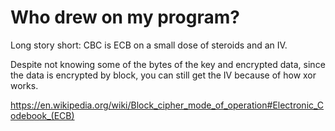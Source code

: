 Who drew on my program?
=======================
Long story short: CBC is ECB on a small dose of steroids and an IV.

Despite not knowing some of the bytes of the key and encrypted data, since the data is encrypted by block, you can still get the IV because of how xor works.

https://en.wikipedia.org/wiki/Block_cipher_mode_of_operation#Electronic_Codebook_(ECB)
